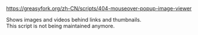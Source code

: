 https://greasyfork.org/zh-CN/scripts/404-mouseover-popup-image-viewer

Shows images and videos behind links and thumbnails.<br>
This script is not being maintained anymore.
